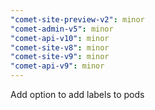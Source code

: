 ```yaml
---
"comet-site-preview-v2": minor
"comet-admin-v5": minor
"comet-api-v10": minor
"comet-site-v8": minor
"comet-site-v9": minor
"comet-api-v9": minor
---
```


Add option to add labels to pods
